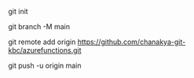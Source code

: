 git init

git branch -M main

git remote add origin https://github.com/chanakya-git-kbc/azurefunctions.git

git push -u origin main
